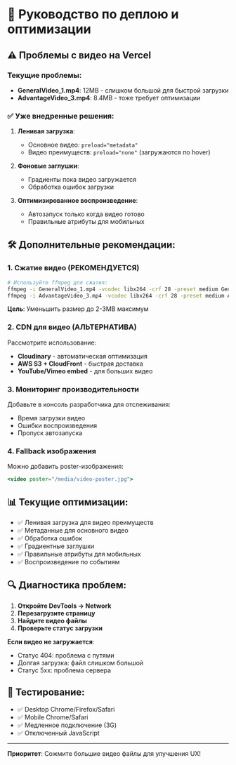 # 🚀 Руководство по деплою и оптимизации

## ⚠️ Проблемы с видео на Vercel

### Текущие проблемы:
- **GeneralVideo_1.mp4**: 12MB - слишком большой для быстрой загрузки
- **AdvantageVideo_3.mp4**: 8.4MB - тоже требует оптимизации

### ✅ Уже внедренные решения:

1. **Ленивая загрузка**:
   - Основное видео: `preload="metadata"`
   - Видео преимуществ: `preload="none"` (загружаются по hover)

2. **Фоновые заглушки**:
   - Градиенты пока видео загружается
   - Обработка ошибок загрузки

3. **Оптимизированное воспроизведение**:
   - Автозапуск только когда видео готово
   - Правильные атрибуты для мобильных

## 🛠 Дополнительные рекомендации:

### 1. Сжатие видео (РЕКОМЕНДУЕТСЯ)
```bash
# Используйте ffmpeg для сжатия:
ffmpeg -i GeneralVideo_1.mp4 -vcodec libx264 -crf 28 -preset medium GeneralVideo_1_compressed.mp4
ffmpeg -i AdvantageVideo_3.mp4 -vcodec libx264 -crf 28 -preset medium AdvantageVideo_3_compressed.mp4
```

**Цель**: Уменьшить размер до 2-3MB максимум

### 2. CDN для видео (АЛЬТЕРНАТИВА)
Рассмотрите использование:
- **Cloudinary** - автоматическая оптимизация
- **AWS S3 + CloudFront** - быстрая доставка
- **YouTube/Vimeo embed** - для больших видео

### 3. Мониторинг производительности

Добавьте в консоль разработчика для отслеживания:
- Время загрузки видео
- Ошибки воспроизведения
- Пропуск автозапуска

### 4. Fallback изображения

Можно добавить poster-изображения:
```jsx
<video poster="/media/video-poster.jpg">
```

## 📊 Текущие оптимизации:

- ✅ Ленивая загрузка для видео преимуществ
- ✅ Метаданные для основного видео  
- ✅ Обработка ошибок
- ✅ Градиентные заглушки
- ✅ Правильные атрибуты для мобильных
- ✅ Воспроизведение по событиям

## 🔍 Диагностика проблем:

1. **Откройте DevTools → Network**
2. **Перезагрузите страницу**
3. **Найдите видео файлы**
4. **Проверьте статус загрузки**

**Если видео не загружается**:
- Статус 404: проблема с путями
- Долгая загрузка: файл слишком большой
- Статус 5xx: проблема сервера

## 📱 Тестирование:

- ✅ Desktop Chrome/Firefox/Safari
- ✅ Mobile Chrome/Safari  
- ✅ Медленное подключение (3G)
- ✅ Отключенный JavaScript

---

**Приоритет**: Сожмите большие видео файлы для улучшения UX!
